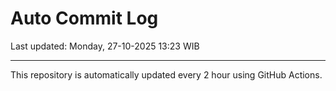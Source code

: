 # Auto Commit Log

Last updated: Monday, 27-10-2025 13:23 WIB

---

This repository is automatically updated every 2 hour using GitHub Actions.
